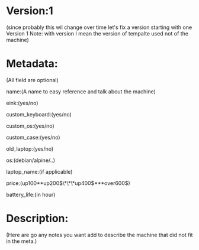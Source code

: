 # Version:1

(since probably this wil change over time let's fix a version starting with one Version 1
Note: with version I mean the version of tempalte used not of the machine)


# Metadata:

(All field are optional)

name:(A name to easy reference and talk about the machine)

eink:(yes/no)

custom_keyboard:(yes/no)

custom_os:(yes/no)

custom_case:(yes/no)

old_laptop:(yes/no)

os:(debian/alpine/..)

laptop_name:(if applicable)

price:(up100\*\*up200$\*\*\*up400$\*\*\*over600$)

battery_life:(in hour)



# Description:

(Here are go any notes you want add to describe the machine that did not fit in the meta.)
